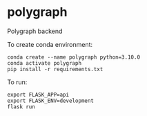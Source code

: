 # polygraph
Polygraph backend



To create conda environment: 
```
conda create --name polygraph python=3.10.0
conda activate polygraph 
pip install -r requirements.txt
```

To run:
``` 
export FLASK_APP=api
export FLASK_ENV=development
flask run 
```
